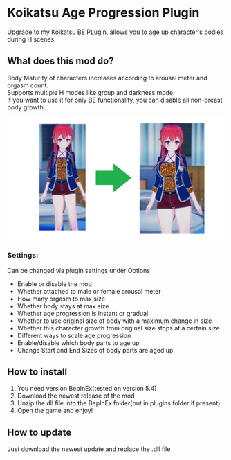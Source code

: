 # Koikatsu Age Progression Plugin

Upgrade to my Koikatsu BE PLugin, allows you to age up character's bodies during H scenes.

## What does this mod do?
Body Maturity of characters increases according to arousal meter and orgasm count.</br>
Supports multiple H modes like group and darkness mode.</br>
if you want to use it for only BE functionality, you can disable all non-breast body growth.


![alt text](https://github.com/SynchronisedNerdism/KK_AgeProgression/blob/12183846478e30c76937b1ee0ef9a08d6d2407db/AgeProShowcase.png?raw=true)

### Settings:
Can be changed via plugin settings under Options
- Enable or disable the mod
- Whether attached to male or female arousal meter
- How many orgasm to max size
- Whether body stays at max size
- Whether age progression is instant or gradual
- Whether to use original size of body with a maximum change in size
- Whether this character growth from original size stops at a certain size
- Different ways to scale age progression
- Enable/disable which body parts to age up
- Change Start and End Sizes of body parts are aged up


## How to install
1. You need version BepInEx(tested on version 5.4)
2. Download the newest release of the mod
3. Unzip the dll file into the BepInEx folder(put in plugins folder if present)
4. Open the game and enjoy!

## How to update
Just download the newest update and replace the .dll file   
